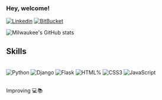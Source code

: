 
### Hey, welcome!


[![Linkedin](https://img.shields.io/badge/LinkedIn-0077B5?style=for-the-badge&logo=linkedin&logoColor=white)](https://www.linkedin.com/in/rafael-ramos-93193b254/) [![BitBucket](https://img.shields.io/badge/Bitbucket-0747a6?style=for-the-badge&logo=bitbucket&logoColor=white)](https://bitbucket.org/milwaukee464/workspace/overview/) 


![Milwaukee's GitHub stats](https://github-readme-stats.vercel.app/api?username=Milwaukee464&show_icons=true&theme=tokyonight)


## Skills

<div style="display: inline_block"><br/>

<img align="center" alt="Python" src="https://img.shields.io/badge/Python-14354C?style=for-the-badge&logo=python&logoColor=white" />
<img align="center" alt="Django" src="https://img.shields.io/badge/Django-092E20?style=for-the-badge&logo=django&logoColor=white" />
<img align="center" alt="Flask" src="https://img.shields.io/badge/Flask-000000?style=for-the-badge&logo=flask&logoColor=white" />
<img align="center" alt="HTML%" src="https://img.shields.io/badge/HTML5-E34F26?style=for-the-badge&logo=html5&logoColor=white" />
<img align="center" alt="CSS3" src="https://img.shields.io/badge/CSS3-1572B6?style=for-the-badge&logo=css3&logoColor=white" />
<img align="center" alt="JavaScript" src="https://img.shields.io/badge/JavaScript-F7DF1E?style=for-the-badge&logo=javascript&logoColor=black" />
    
</div><br/>

Improving 💻📚

